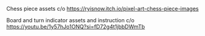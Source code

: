 Chess piece assets c/o https://ryisnow.itch.io/pixel-art-chess-piece-images

Board and turn indicator assets and instruction c/o https://youtu.be/1y57hJo1ONQ?si=fD72g4t1jbbDWmTb
